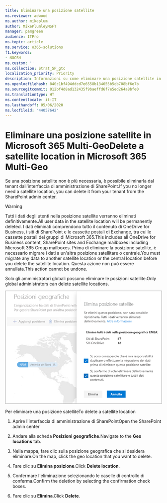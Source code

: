 ```yaml
---
title: Eliminare una posizione satellite
ms.reviewer: adwood
ms.author: mikeplum
author: MikePlumleyMSFT
manager: pamgreen
audience: ITPro
ms.topic: article
ms.service: o365-solutions
f1.keywords:
- NOCSH
ms.custom: ''
ms.collection: Strat_SP_gtc
localization_priority: Priority
description: Informazioni su come eliminare una posizione satellite in Microsoft 365 Multi-Geo.
ms.openlocfilehash: 840c1bf494ddcd7e6558b134655b5cb708bf6e7b
ms.sourcegitcommit: 012bf4d8ad132435f9baeffd6f7e5ed264a8bfe0
ms.translationtype: HT
ms.contentlocale: it-IT
ms.lasthandoff: 05/06/2020
ms.locfileid: "44057642"
---
```

# <a name="delete-a-satellite-location-in-microsoft-365-multi-geo"></a><span data-ttu-id="757c6-103">Eliminare una posizione satellite in Microsoft 365 Multi-Geo</span><span class="sxs-lookup"><span data-stu-id="757c6-103">Delete a satellite location in Microsoft 365 Multi-Geo</span></span>

<span data-ttu-id="757c6-104">Se una posizione satellite non è più necessaria, è possibile eliminarla dal tenant dall'interfaccia di amministrazione di SharePoint.</span><span class="sxs-lookup"><span data-stu-id="757c6-104">If you no longer need a satellite location, you can delete it from your tenant from the SharePoint admin center.</span></span>

> [!WARNING]
> <span data-ttu-id="757c6-105">Tutti i dati degli utenti nella posizione satellite verranno eliminati definitivamente.</span><span class="sxs-lookup"><span data-stu-id="757c6-105">All user data in the satellite location will be permanently deleted.</span></span> <span data-ttu-id="757c6-106">I dati eliminati comprendono tutto il contenuto di OneDrive for Business, i siti di SharePoint e le cassette postali di Exchange, tra cui le cassette postali dei gruppi di Microsoft 365.</span><span class="sxs-lookup"><span data-stu-id="757c6-106">This includes all OneDrive for Business content, SharePoint sites and Exchange mailboxes including Microsoft 365 Group mailboxes.</span></span> <span data-ttu-id="757c6-107">Prima di eliminare la posizione satellite, è necessario migrare i dati a un'altra posizione satellitare o centrale.</span><span class="sxs-lookup"><span data-stu-id="757c6-107">You must migrate any data to another satellite location or the central location before you delete the satellite location.</span></span> <span data-ttu-id="757c6-108">Questa azione non può essere annullata.</span><span class="sxs-lookup"><span data-stu-id="757c6-108">This action cannot be undone.</span></span>

<span data-ttu-id="757c6-109">Solo gli amministratori globali possono eliminare le posizioni satellite.</span><span class="sxs-lookup"><span data-stu-id="757c6-109">Only global administrators can delete satellite locations.</span></span>

![Schermata dell’interfaccia di amministrazione multi-geo che mostra l’eliminazione di una posizione geografica nell'interfaccia utente](media/multi-geo-delete-satellite-location.png)

<span data-ttu-id="757c6-111">Per eliminare una posizione satellite</span><span class="sxs-lookup"><span data-stu-id="757c6-111">To delete a satellite location</span></span>

1. <span data-ttu-id="757c6-112">Aprire l'interfaccia di amministrazione di SharePoint</span><span class="sxs-lookup"><span data-stu-id="757c6-112">Open the SharePoint admin center</span></span>

2. <span data-ttu-id="757c6-113">Andare alla scheda **Posizioni geografiche**.</span><span class="sxs-lookup"><span data-stu-id="757c6-113">Navigate to the **Geo locations** tab.</span></span>

3. <span data-ttu-id="757c6-114">Nella mappa, fare clic sulla posizione geografica che si desidera eliminare.</span><span class="sxs-lookup"><span data-stu-id="757c6-114">On the map, click the geo location that you want to delete.</span></span>

4. <span data-ttu-id="757c6-115">Fare clic su **Elimina posizione**.</span><span class="sxs-lookup"><span data-stu-id="757c6-115">Click **Delete location**.</span></span>

5. <span data-ttu-id="757c6-116">Confermare l'eliminazione selezionando le caselle di controllo di conferma.</span><span class="sxs-lookup"><span data-stu-id="757c6-116">Confirm the deletion by selecting the confirmation check boxes.</span></span>

6. <span data-ttu-id="757c6-117">Fare clic su **Elimina**.</span><span class="sxs-lookup"><span data-stu-id="757c6-117">Click **Delete**.</span></span>
